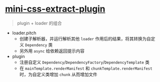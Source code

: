 # [mini-css-extract-plugin](https://github.com/webpack-contrib/mini-css-extract-plugin)

> plugin + loader 的组合

- loader.pitch
    - 创建子解析器，并运行解析其他 `loader` 作用后的结果，将其转换为自定义 `Dependency` 类
    - 另外用 `async` 给依赖返回提示内容
- plugin
    - 注册自定义 `Dependency`/`DependencyFactory`/`DependencyTemplate` 类
    - 在 `mainTemplate.renderManifest` 和 `chunkTemplate.renderManifest` 时，为自定义类增加 `chunk` 从而增加文件
